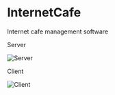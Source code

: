# InternetCafe
Internet cafe management software

Server

![Server](https://user-images.githubusercontent.com/28434531/161164319-b381dbc3-cd9d-4b64-a9f9-37772217d26c.png)

Client

![Client](https://user-images.githubusercontent.com/28434531/161164309-6b40ca3d-fc78-4f6f-a353-49a063700599.png)

